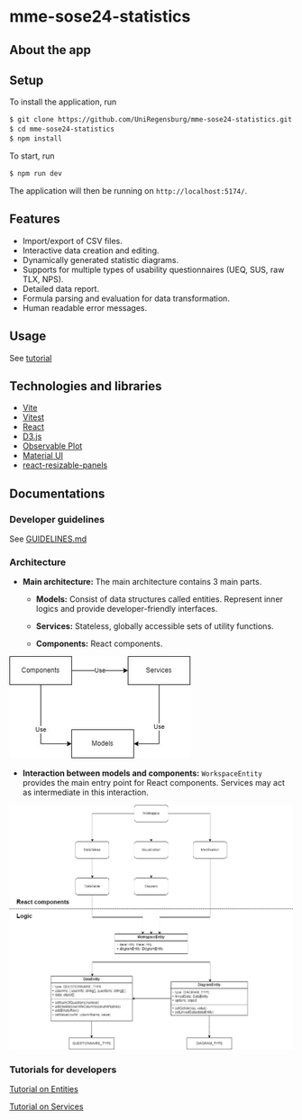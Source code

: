 # mme-sose24-statistics

## About the app

## Setup

To install the application, run

```bash
$ git clone https://github.com/UniRegensburg/mme-sose24-statistics.git
$ cd mme-sose24-statistics
$ npm install
```

To start, run

```bash
$ npm run dev
```

The application will then be running on `http://localhost:5174/`.

## Features

- Import/export of CSV files.
- Interactive data creation and editing.
- Dynamically generated statistic diagrams.
- Supports for multiple types of usability questionnaires (UEQ, SUS, raw TLX, NPS).
- Detailed data report.
- Formula parsing and evaluation for data transformation.
- Human readable error messages.

## Usage

See [tutorial](docs/user-tutorial.md)

## Technologies and libraries

- [Vite](https://vite.dev/)
- [Vitest](https://vitest.dev/)
- [React](https://react.dev/)
- [D3.js](https://d3js.org/)
- [Observable Plot](https://observablehq.com/plot/)
- [Material UI](https://mui.com/material-ui/)
- [react-resizable-panels](https://github.com/bvaughn/react-resizable-panels)

## Documentations

### Developer guidelines

See [GUIDELINES.md](docs/tutorials-dev/GUIDELINES.md)

### Architecture

- **Main architecture:** The main architecture contains 3 main parts.

  - **Models:** Consist of data structures called entities. Represent inner logics and provide developer-friendly interfaces.
  - **Services:** Stateless, globally accessible sets of utility functions.

  - **Components:** React components.

![architecture1](docs/imgs/architecture_1.png)

- **Interaction between models and components:** `WorkspaceEntity` provides the main entry point for React components. Services may act as intermediate in this interaction.

![architecture2](docs/imgs/architecture_2.jpg)

### Tutorials for developers

[Tutorial on Entities](docs/tutorials-dev/tutorial-entities.md)

[Tutorial on Services](docs/tutorials-dev/tutorial-services.md)
